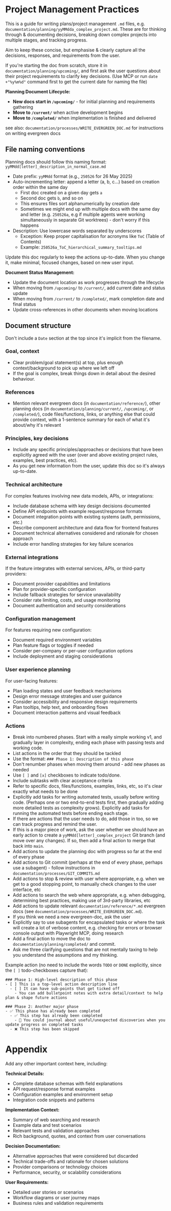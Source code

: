 # Project Management Practices

This is a guide for writing plans/project management `.md` files, e.g. `documentation/planning/yyMMdda_complex_project.md`. These are for thinking through & documenting decisions, breaking down complex projects into multiple stages, and tracking progress.

Aim to keep these concise, but emphasise & clearly capture all the decisions, responses, and requirements from the user.

If you're starting the doc from scratch, store it in `documentation/planning/upcoming/`, and first ask the user questions about their project requirements to clarify key decisions. (Use MCP or run `date +"%y%m%d"` command first to get the current date for naming the file)

**Planning Document Lifecycle:**
- **New docs start in `/upcoming/`** - for initial planning and requirements gathering
- **Move to `/current/`** when active development begins
- **Move to `/completed/`** when implementation is finished and delivered

see also: `documentation/processes/WRITE_EVERGREEN_DOC.md` for instructions on writing evergreen docs


## File naming conventions

Planning docs should follow this naming format: `yyMMdd[letter]_description_in_normal_case.md`

- Date prefix: `yyMMdd` format (e.g., `250526` for 26 May 2025)
- Auto-incrementing letter: append a letter (a, b, c...) based on creation order within the same day
  - First doc created on a given day gets `a`
  - Second doc gets `b`, and so on
  - This ensures files sort alphanumerically by creation date
  - Sometimes we might end up with multiple docs with the same day and letter (e.g. `250526a`, e.g if multiple agents were working simultaneously in separate Git worktrees) - don't worry if this happens
- Description: Use lowercase words separated by underscores
  - Exception: Keep proper capitalisation for acronyms like `ToC` (Table of Contents)
  - Example: `250526a_ToC_hierarchical_summary_tooltips.md`

Update this doc regularly to keep the actions up-to-date. When you change it, make minimal, focused changes, based on new user input.

**Document Status Management:**
- Update the document location as work progresses through the lifecycle
- When moving from `/upcoming/` to `/current/`, add current date and status update
- When moving from `/current/` to `/completed/`, mark completion date and final status
- Update cross-references in other documents when moving locations


## Document structure

Don't include a `Date` section at the top since it's implicit from the filename.


### Goal, context

- Clear problem/goal statement(s) at top, plus enough context/background to pick up where we left off
- If the goal is complex, break things down in detail about the desired behaviour.


### References

- Mention relevant evergreen docs (in `documentation/reference/`), other planning docs (in `documentation/planning/current/`, `/upcoming/`, or `/completed/`), code files/functions, links, or anything else that could provide context, with a 1-sentence summary for each of what it's about/why it's relevant


### Principles, key decisions

- Include any specific principles/approaches or decisions that have been explicitly agreed with the user (over and above existing project rules, examples, best practices, etc).
- As you get new information from the user, update this doc so it's always up-to-date.


### Technical architecture

For complex features involving new data models, APIs, or integrations:
- Include database schema with key design decisions documented
- Define API endpoints with example request/response formats
- Document integration points with existing systems (auth, permissions, etc.)
- Describe component architecture and data flow for frontend features
- Document technical alternatives considered and rationale for chosen approach
- Include error handling strategies for key failure scenarios

### External integrations

If the feature integrates with external services, APIs, or third-party providers:
- Document provider capabilities and limitations
- Plan for provider-specific configuration
- Include fallback strategies for service unavailability
- Consider rate limiting, costs, and usage monitoring
- Document authentication and security considerations

### Configuration management

For features requiring new configuration:
- Document required environment variables
- Plan feature flags or toggles if needed
- Consider per-company or per-user configuration options
- Include deployment and staging considerations

### User experience planning

For user-facing features:
- Plan loading states and user feedback mechanisms
- Design error message strategies and user guidance
- Consider accessibility and responsive design requirements
- Plan tooltips, help text, and onboarding flows
- Document interaction patterns and visual feedback

### Actions

- Break into numbered phases. Start with a really simple working v1, and gradually layer in complexity, ending each phase with passing tests and working code.
- List actions in the order that they should be tackled
- Use the format: `### Phase 1: Description of this phase`
- Don't renumber phases when moving them around - add new phases as needed
- Use `[ ]` and `[x]` checkboxes to indicate todo/done.
- Include subtasks with clear acceptance criteria
- Refer to specific docs, files/functions, examples, links, etc, so it's clear exactly what needs to be done
- Explicitly add tasks for writing automated tests, usually before writing code. (Perhaps one or two end-to-end tests first, then gradually adding more detailed tests as complexity grows). Explicitly add tasks for running the automated tests before ending each stage.
- If there are actions that the user needs to do, add those in too, so we can track progress and remind the user.
- If this is a major piece of work, ask the user whether we should have an early action to create a `yyMMdd[letter]_complex_project` Git branch (and move over any changes). If so, then add a final action to merge that back into `main`.
- Add actions to update the planning doc with progress so far at the end of every phase
- Add actions to Git commit (perhaps at the end of every phase, perhaps use a subagent) - follow instructions in `documentation/processes/GIT_COMMITS.md`
- Add actions to stop & review with user where appropriate, e.g. when we get to a good stopping point, to manually check changes to the user interface, etc
- Add actions to search the web where appropriate, e.g. when debugging, determining best practices, making use of 3rd-party libraries, etc
- Add actions to update relevant `documentation/reference/*.md` evergreen docs (see `documentation/processes/WRITE_EVERGREEN_DOC.md`). 
- If you think we need a new evergreen-doc, ask the user
- Explicitly say to use subagents for encapsulated tasks or where the task will create a lot of verbose content, e.g. checking for errors or browser console output with Playwright MCP, doing research
- Add a final action to move the doc to `documentation/planning/completed/` and commit.
- Ask me three clarifying questions that are not mentally taxing to help you understand the assumptions and my thinking.

Example action (no need to include the words `TODO` or `DONE` explicitly, since the `[ ]` todo-checkboxes capture that):

```
### Phase 1: High-level description of this phase
- [ ] This is a top-level action description line
  - [ ] It can have sub-points that get ticked off
    - You can add bulletpoint notes with extra detail/context to help plan & shape future actions

### Phase 2: Another major phase
- ✅ This phase has already been completed
  - ✅ This step has already been completed
    - 📔 You could journal about useful/unexpected discoveries when you update progress on completed tasks
  - ❌ This step has been skipped
```

# Appendix

Add any other important context here, including:

**Technical Details:**
- Complete database schemas with field explanations
- API request/response format examples
- Configuration examples and environment setup
- Integration code snippets and patterns

**Implementation Context:**
- Summary of web searching and research
- Example data and test scenarios
- Relevant tests and validation approaches
- Rich background, quotes, and context from user conversations

**Decision Documentation:**
- Alternative approaches that were considered but discarded
- Technical trade-offs and rationale for chosen solutions
- Provider comparisons or technology choices
- Performance, security, or scalability considerations

**User Requirements:**
- Detailed user stories or scenarios
- Workflow diagrams or user journey maps
- Business rules and validation requirements